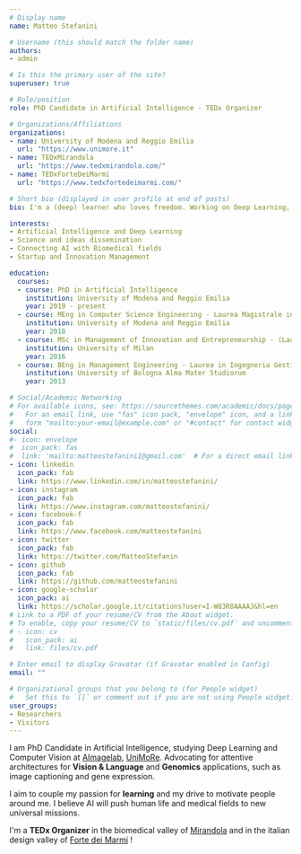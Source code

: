 ```yaml
---
# Display name
name: Matteo Stefanini

# Username (this should match the folder name)
authors:
- admin

# Is this the primary user of the site?
superuser: true

# Role/position
role: PhD Candidate in Artificial Intelligence - TEDx Organizer

# Organizations/Affiliations
organizations:
- name: University of Modena and Reggio Emilia
  url: "https://www.unimore.it"
- name: TEDxMirandola
  url: "https://www.tedxmirandola.com/"
- name: TEDxForteDeiMarmi
  url: "https://www.tedxfortedeimarmi.com/"

# Short bio (displayed in user profile at end of posts)
bio: I'm a (deep) learner who loves freedom. Working on Deep Learning, Genomics, Gene expression and Vision & Language. Driven to be useful for people. #My research interests include Deep Learning, Genomics, Vision & Language and AI applied to Biomedical fields.

interests:
- Artificial Intelligence and Deep Learning
- Science and ideas dissemination
- Connecting AI with Biomedical fields
- Startup and Innovation Management

education:
  courses:
  - course: PhD in Artificial Intelligence
    institution: University of Modena and Reggio Emilia
    year: 2019 - present
  - course: MEng in Computer Science Engineering - Laurea Magistrale in Ingengeria Informatica
    institution: University of Modena and Reggio Emilia
    year: 2018
  - course: MSc in Management of Innovation and Entrepreneurship - (Laurea Magistrale)
    institution: University of Milan
    year: 2016
  - course: BEng in Management Engineering - Laurea in Ingegneria Gestionale
    institution: University of Bologna Alma Mater Studiorum
    year: 2013

# Social/Academic Networking
# For available icons, see: https://sourcethemes.com/academic/docs/page-builder/#icons
#   For an email link, use "fas" icon pack, "envelope" icon, and a link in the
#   form "mailto:your-email@example.com" or "#contact" for contact widget.
social:
#- icon: envelope
#  icon_pack: fas
#  link: 'mailto:matteostefanini1@gmail.com'  # For a direct email link, use "mailto:test@example.org".
- icon: linkedin
  icon_pack: fab
  link: https://www.linkedin.com/in/matteostefanini/
- icon: instagram
  icon_pack: fab
  link: https://www.instagram.com/matteostefanini/
- icon: facebook-f
  icon_pack: fab
  link: https://www.facebook.com/matteostefanini
- icon: twitter
  icon_pack: fab
  link: https://twitter.com/MatteoStefanin
- icon: github
  icon_pack: fab
  link: https://github.com/matteostefanini
- icon: google-scholar
  icon_pack: ai
  link: https://scholar.google.it/citations?user=I-W83R8AAAAJ&hl=en
# Link to a PDF of your resume/CV from the About widget.
# To enable, copy your resume/CV to `static/files/cv.pdf` and uncomment the lines below.
# - icon: cv
#   icon_pack: ai
#   link: files/cv.pdf

# Enter email to display Gravatar (if Gravatar enabled in Config)
email: ""

# Organizational groups that you belong to (for People widget)
#   Set this to `[]` or comment out if you are not using People widget.
user_groups:
- Researchers
- Visitors
---
```


I am PhD Candidate in Artificial Intelligence, studying Deep Learning and Computer Vision at [AImagelab](https://aimagelab.ing.unimore.it), [UniMoRe](https://www.unimore.it). Advocating for attentive architectures for **Vision & Language** and **Genomics** applications, such as image captioning and gene expression. 

I aim to couple my passion for **learning** and my drive to motivate people around me. I believe AI will push human life and medical fields to new universal missions.

I'm a **TEDx Organizer** in the biomedical valley of [Mirandola](https://www.tedxmirandola.com/) and in the italian design valley of [Forte dei Marmi](https://www.tedxfortedeimarmi.com/) !
